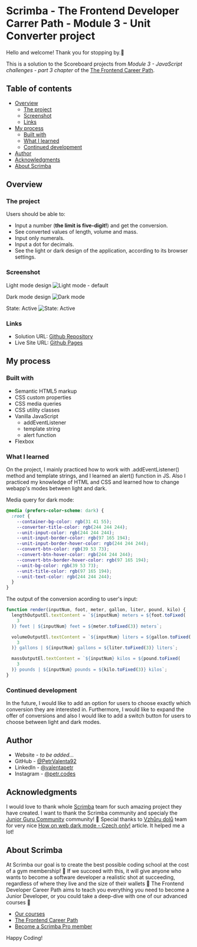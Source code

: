 # Scrimba - The Frontend Developer Carrer Path - Module 3 - Unit Converter project

Hello and welcome! Thank you for stopping by.🤠

This is a solution to the Scoreboard projects from _Module 3 - JavaScript challenges - part 3 chapter_ of the [The Frontend Career Path](https://scrimba.com/learn/frontend).

## Table of contents

- [Overview](#overview)
  - [The project](#the-challenge)
  - [Screenshot](#screenshot)
  - [Links](#links)
- [My process](#my-process)
  - [Built with](#built-with)
  - [What I learned](#what-i-learned)
  - [Continued development](#continued-development)
- [Author](#author)
- [Acknowledgments](#acknowledgments)
- [About Scrimba](#about-scrimba)

## Overview

### The project

Users should be able to:

- Input a number (**the limit is five-digit!**) and get the conversion.
- See converted values of length, volume and mass.
- Input only numerals.
- Input a dot for decimals.
- See the light or dark design of the application, according to its browser settings.

### Screenshot

Light mode design
![Light mode - default](./images/screenshots/Light_mode.png)

Dark mode design
![Dark mode](./images/screenshots/dark_mode.png)

State: Active
![State: Active](./images/screenshots/in_use.png)

### Links

- Solution URL: [Github Repository](https://github.com/PetrValenta92/unit-corverter)
- Live Site URL: [Github Pages](https://petrvalenta92.github.io/unit-corverter/)

## My process

### Built with

- Semantic HTML5 markup
- CSS custom properties
- CSS media queries
- CSS utility classes
- Vanilla JavaScript
  - addEventListener
  - template string
  - alert function
- Flexbox

### What I learned

On the project, I mainly practiced how to work with .addEventListener() method and template strings, and I learned an alert() function in JS. Also I practiced my knowledge of HTML and CSS and learned how to change webapp's modes between light and dark.

Media query for dark mode:

```css
@media (prefers-color-scheme: dark) {
  :root {
    --container-bg-color: rgb(31 41 55);
    --converter-title-color: rgb(244 244 244);
    --unit-input-color: rgb(244 244 244);
    --unit-input-border-color: rgb(97 165 194);
    --unit-input-border-hover-color: rgb(244 244 244);
    --convert-btn-color: rgb(39 53 73);
    --convert-btn-hover-color: rgb(244 244 244);
    --convert-btn-border-hover-color: rgb(97 165 194);
    --unit-bg-color: rgb(39 53 73);
    --unit-title-color: rgb(97 165 194);
    --unit-text-color: rgb(244 244 244);
  }
}
```

The output of the conversion acording to user's input:

```js
function render(inputNum, foot, meter, gallon, liter, pound, kilo) {
  lengthOutputEl.textContent = `${inputNum} meters = ${foot.toFixed(
    3
  )} feet | ${inputNum} feet = ${meter.toFixed(3)} meters`;

  volumeOutputEl.textContent = `${inputNum} liters = ${gallon.toFixed(
    3
  )} gallons | ${inputNum} gallons = ${liter.toFixed(3)} liters`;

  massOutputEl.textContent = `${inputNum} kilos = ${pound.toFixed(
    3
  )} pounds | ${inputNum} pounds = ${kilo.toFixed(3)} kilos`;
}
```

### Continued development

In the future, I would like to add an option for users to choose exactly which conversion they are interested in. Furthermore, I would like to expand the offer of conversions and also I would like to add a switch button for users to choose between light and dark modes.

## Author

- Website - _to be added..._
- GitHub - [@PetrValenta92](https://github.com/PetrValenta92)
- LinkedIn - [@valentapetr](https://www.linkedin.com/in/valentapetr/)
- Instagram - [@petr.codes](https://www.instagram.com/petr.codes/)

## Acknowledgments

I would love to thank whole [Scrimba](https://scrimba.com) team for such amazing project they have created. I want to thank the Scrimba community and specialy the [Junior Guru Community](https://junior.guru/) community! 🐣 Special thanks to [Vzhůru dolů](https://www.vzhurudolu.cz/) team for very nice [How on web dark mode - Czech only!](https://www.vzhurudolu.cz/prirucka/dark-mode) article. It helped me a lot!

## About Scrimba

At Scrimba our goal is to create the best possible coding school at the cost of a gym membership! 💜
If we succeed with this, it will give anyone who wants to become a software developer a realistic shot at succeeding, regardless of where they live and the size of their wallets 🎉
The Frontend Developer Career Path aims to teach you everything you need to become a Junior Developer, or you could take a deep-dive with one of our advanced courses 🚀

- [Our courses](https://scrimba.com/allcourses)
- [The Frontend Career Path](https://scrimba.com/learn/frontend)
- [Become a Scrimba Pro member](https://scrimba.com/pricing)

Happy Coding!
